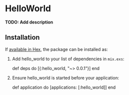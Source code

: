 # HelloWorld

**TODO: Add description**

## Installation

If [available in Hex](https://hex.pm/docs/publish), the package can be installed as:

  1. Add hello_world to your list of dependencies in `mix.exs`:

        def deps do
          [{:hello_world, "~> 0.0.1"}]
        end

  2. Ensure hello_world is started before your application:

        def application do
          [applications: [:hello_world]]
        end

